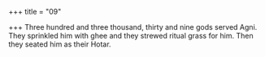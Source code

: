 +++
title = "09"

+++
Three hundred and three thousand, thirty and nine gods served Agni. They sprinkled him with ghee and they strewed ritual grass for him.  Then they seated him as their Hotar.